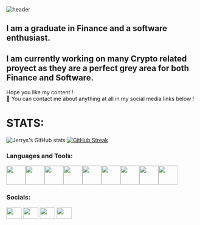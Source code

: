 <!--![Jerónimo_Houlin](https://user-images.githubusercontent.com/79488175/163994117-77ead2bb-76b6-4ea7-abe6-1ace8f2ddb16.png)-->
![header](https://user-images.githubusercontent.com/79488175/163996107-23f57600-5fc4-4760-9cd4-e20f79f4fb88.png)

## I am a graduate in Finance and a software enthusiast.
## I am currently working on many Crypto related proyect as they are a perfect grey area for both Finance and Software.

Hope you like my content !  
💬 You can contact me about anything at all in my social media links below !
<!--
**JeronimoHoulin/JeronimoHoulin** is a ✨ _special_ ✨ repository because its `README.md` (this file) appears on your GitHub profile.

Here are some ideas to get you started:

- 🔭 I’m currently working on ...
- 🌱 I’m currently learning ...
- 👯 I’m looking to collaborate on ...
- 🤔 I’m looking for help with ...
- 💬 Ask me about ...
- 📫 How to reach me: ...
- 😄 Pronouns: ...
- ⚡ Fun fact: ...
-->

# STATS:  
  
![Jerrys's GitHub stats](https://github-readme-stats.vercel.app/api?username=JeronimoHoulin&show_icons=true&theme=radical)
[![GitHub Streak](https://github-readme-streak-stats.herokuapp.com/?user=JeronimoHoulin&theme=radical)](https://git.io/streak-stats)  

<h3 align="left">Languages and Tools:</h3>
<img style="width:50px; height:50px" src="https://cdn.jsdelivr.net/gh/devicons/devicon/icons/python/python-original.svg" /><img style="width:50px; height:50px" src="https://cdn.jsdelivr.net/gh/devicons/devicon/icons/rstudio/rstudio-plain.svg" /><img style="width:50px; height:50px" src="https://cdn.jsdelivr.net/gh/devicons/devicon/icons/anaconda/anaconda-original.svg" /><img style="width:50px; height:50px" src="https://cdn.jsdelivr.net/gh/devicons/devicon/icons/html5/html5-plain.svg" /><img style="width:50px; height:50px" src="https://cdn.jsdelivr.net/gh/devicons/devicon/icons/css3/css3-plain.svg" /><img style="width:50px; height:50px" src="https://cdn.jsdelivr.net/gh/devicons/devicon/icons/javascript/javascript-plain.svg" /><img style="width:50px; height:50px" src="https://cdn.jsdelivr.net/gh/devicons/devicon/icons/nodejs/nodejs-original.svg" /><img style="width:50px; height:50px" src="https://cdn.jsdelivr.net/gh/devicons/devicon/icons/react/react-original.svg" /><img style="width:50px; height:50px" src="https://cdn.jsdelivr.net/gh/devicons/devicon/icons/firebase/firebase-plain.svg" />

<h3 align="left">Socials:</h3>
<p align="left">
<a href="your link" target="blank"><img align="center" src="https://cdn.jsdelivr.net/npm/simple-icons@3.0.1/icons/twitter.svg" alt="" height="30" width="40" /></a>
<a href="your link" target="blank"><img align="center" src="https://cdn.jsdelivr.net/npm/simple-icons@3.0.1/icons/linkedin.svg" alt="" height="30" width="40" /></a>
<a href="your link" target="blank"><img align="center" src="https://cdn.jsdelivr.net/npm/simple-icons@3.0.1/icons/instagram.svg" alt="" height="30" width="40" /></a>
<a href="your link" target="blank"><img align="center" src="https://cdn.jsdelivr.net/npm/simple-icons@3.0.1/icons/youtube.svg" alt="" height="30" width="40" /></a>
</p>
